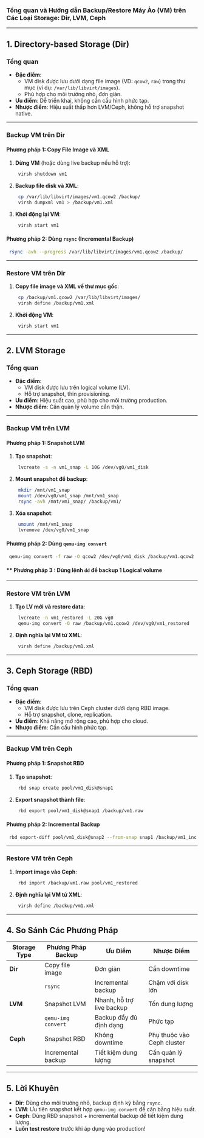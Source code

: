 ### **Tổng quan và Hướng dẫn Backup/Restore Máy Ảo (VM) trên Các Loại Storage: Dir, LVM, Ceph**

---

## **1. Directory-based Storage (Dir)**
### **Tổng quan**
- **Đặc điểm**:  
  - VM disk được lưu dưới dạng file image (VD: `qcow2`, `raw`) trong thư mục (ví dụ: `/var/lib/libvirt/images`).  
  - Phù hợp cho môi trường nhỏ, đơn giản.  
- **Ưu điểm**: Dễ triển khai, không cần cấu hình phức tạp.  
- **Nhược điểm**: Hiệu suất thấp hơn LVM/Ceph, không hỗ trợ snapshot native.  

---

### **Backup VM trên Dir**
#### **Phương pháp 1: Copy File Image và XML**
1. **Dừng VM** (hoặc dùng live backup nếu hỗ trợ):  
   ```bash
    virsh shutdown vm1
   ```
2. **Backup file disk và XML**:  
   ```bash
    cp /var/lib/libvirt/images/vm1.qcow2 /backup/
    virsh dumpxml vm1 > /backup/vm1.xml
   ```
3. **Khởi động lại VM**:  
   ```bash
    virsh start vm1
   ```

#### **Phương pháp 2: Dùng `rsync` (Incremental Backup)**  
   ```bash
    rsync -avh --progress /var/lib/libvirt/images/vm1.qcow2 /backup/
   ```

---

### **Restore VM trên Dir**
1. **Copy file image và XML về thư mục gốc**:  
   ```bash
    cp /backup/vm1.qcow2 /var/lib/libvirt/images/
    virsh define /backup/vm1.xml
   ```
2. **Khởi động VM**:  
   ```bash
    virsh start vm1
   ```

---

## **2. LVM Storage**
### **Tổng quan**
- **Đặc điểm**:  
  - VM disk được lưu trên logical volume (LV).  
  - Hỗ trợ snapshot, thin provisioning.  
- **Ưu điểm**: Hiệu suất cao, phù hợp cho môi trường production.  
- **Nhược điểm**: Cần quản lý volume cẩn thận.  

---

### **Backup VM trên LVM**
#### **Phương pháp 1: Snapshot LVM**
1. **Tạo snapshot**:  
   ```bash
    lvcreate -s -n vm1_snap -L 10G /dev/vg0/vm1_disk
   ```
2. **Mount snapshot để backup**:  
   ```bash
    mkdir /mnt/vm1_snap
    mount /dev/vg0/vm1_snap /mnt/vm1_snap
    rsync -avh /mnt/vm1_snap/ /backup/vm1/
   ```
3. **Xóa snapshot**:  
   ```bash
    umount /mnt/vm1_snap
    lvremove /dev/vg0/vm1_snap
   ```

#### **Phương pháp 2: Dùng `qemu-img convert`**  
   ```bash
    qemu-img convert -f raw -O qcow2 /dev/vg0/vm1_disk /backup/vm1.qcow2
   ```
#### ** Phương pháp 3 : Dùng lệnh `dd` để backup 1 Logical volume

---

### **Restore VM trên LVM**
1. **Tạo LV mới và restore data**:  
   ```bash
    lvcreate -n vm1_restored -L 20G vg0
    qemu-img convert -O raw /backup/vm1.qcow2 /dev/vg0/vm1_restored
   ```
2. **Định nghĩa lại VM từ XML**:  
   ```bash
    virsh define /backup/vm1.xml
   ```

---

## **3. Ceph Storage (RBD)**
### **Tổng quan**
- **Đặc điểm**:  
  - VM disk được lưu trên Ceph cluster dưới dạng RBD image.  
  - Hỗ trợ snapshot, clone, replication.  
- **Ưu điểm**: Khả năng mở rộng cao, phù hợp cho cloud.  
- **Nhược điểm**: Cần cấu hình phức tạp.  

---

### **Backup VM trên Ceph**
#### **Phương pháp 1: Snapshot RBD**
1. **Tạo snapshot**:  
   ```bash
    rbd snap create pool/vm1_disk@snap1
   ```
2. **Export snapshot thành file**:  
   ```bash
    rbd export pool/vm1_disk@snap1 /backup/vm1.raw
   ```

#### **Phương pháp 2: Incremental Backup**  
   ```bash
    rbd export-diff pool/vm1_disk@snap2 --from-snap snap1 /backup/vm1_inc.raw
   ```

---

### **Restore VM trên Ceph**
1. **Import image vào Ceph**:  
   ```bash
    rbd import /backup/vm1.raw pool/vm1_restored
   ```
2. **Định nghĩa lại VM từ XML**:  
   ```bash
    virsh define /backup/vm1.xml
   ```

---

## **4. So Sánh Các Phương Pháp**
| Storage Type | Phương Pháp Backup          | Ưu Điểm                          | Nhược Điểm                     |
|--------------|-----------------------------|----------------------------------|--------------------------------|
| **Dir**      | Copy file image             | Đơn giản                        | Cần downtime                   |
|              | `rsync`                     | Incremental backup               | Chậm với disk lớn             |
| **LVM**      | Snapshot LVM                | Nhanh, hỗ trợ live backup       | Tốn dung lượng                |
|              | `qemu-img convert`          | Backup đầy đủ định dạng         | Phức tạp                      |
| **Ceph**     | Snapshot RBD                | Không downtime                  | Phụ thuộc vào Ceph cluster    |
|              | Incremental backup          | Tiết kiệm dung lượng            | Cần quản lý snapshot          |

---

## **5. Lời Khuyên**
- **Dir**: Dùng cho môi trường nhỏ, backup định kỳ bằng `rsync`.  
- **LVM**: Ưu tiên snapshot kết hợp `qemu-img convert` để cân bằng hiệu suất.  
- **Ceph**: Dùng RBD snapshot + incremental backup để tiết kiệm dung lượng.  
- **Luôn test restore** trước khi áp dụng vào production!  